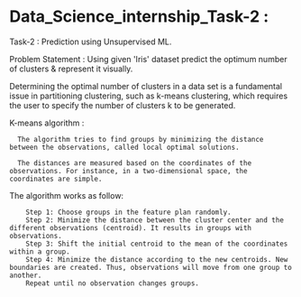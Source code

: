# Data_Science_internship_Task-2 :

Task-2 : Prediction using Unsupervised ML.

Problem Statement : Using given 'Iris' dataset predict the optimum number of clusters & represent it visually.

Determining the optimal number of clusters in a data set is a fundamental issue in partitioning clustering, such as k-means clustering, which requires the user to specify the number of clusters k to be generated.

K-means algorithm :
 
      The algorithm tries to find groups by minimizing the distance between the observations, called local optimal solutions.
      
      The distances are measured based on the coordinates of the observations. For instance, in a two-dimensional space, the coordinates are simple.
      
The algorithm works as follow:

        Step 1: Choose groups in the feature plan randomly.
        Step 2: Minimize the distance between the cluster center and the different observations (centroid). It results in groups with observations.
        Step 3: Shift the initial centroid to the mean of the coordinates within a group.
        Step 4: Minimize the distance according to the new centroids. New boundaries are created. Thus, observations will move from one group to another.
        Repeat until no observation changes groups.     
